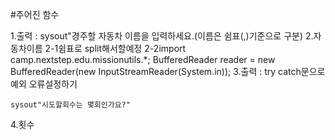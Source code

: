 #주어진 함수
	
1.출력 :
	sysout"경주할 자동차 이름을 입력하세요.(이름은 쉼표(,)기준으로 구분)
2.자동차이름
	2-1쉼표로 split해서할예정
	2-2import camp.nextstep.edu.missionutils.*;
	 BufferedReader reader = new BufferedReader(new InputStreamReader(System.in));
3.출력 :
	try catch문으로 
	예외 오류설정하기
	
	sysout"시도할회수는 몇회인가요?"
4.횟수
